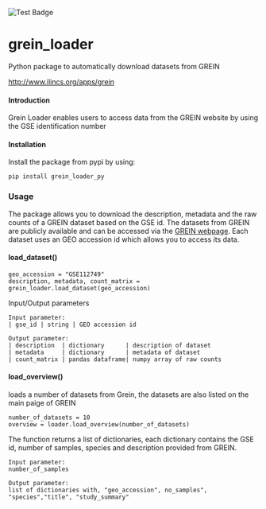 ![Test Badge](https://github.com/grisslab/grein_loader/actions/workflows/test.yaml/badge.svg)

# grein_loader

Python package to automatically download datasets from GREIN

http://www.ilincs.org/apps/grein

#### Introduction
Grein Loader enables users to access data from the GREIN website by using the GSE identification number

#### Installation

Install the package from pypi by using: 
```
pip install grein_loader_py
```


### Usage

The package allows you to download the description, metadata and the raw counts of a GREIN dataset based on the GSE id. 
The datasets from GREIN are publicly available and can be accessed via the [GREIN webpage](http://www.ilincs.org/apps/grein/?gse=). 
Each dataset uses an GEO accession id which allows you to access its data.

#### load_dataset()
```
geo_accession = "GSE112749"
description, metadata, count_matrix = grein_loader.load_dataset(geo_accession)
```

Input/Output parameters
```
Input parameter:
| gse_id | string | GEO accession id

Output parameter: 
| description  | dictionary      | description of dataset
| metadata     | dictionary      | metadata of dataset
| count_matrix | pandas dataframe| numpy array of raw counts
```

#### load_overview()
loads a number of datasets from Grein, the datasets are also listed on the main paige of GREIN
```
number_of_datasets = 10
overview = loader.load_overview(number_of_datasets)
```

The function returns a list of dictionaries, each dictionary contains the GSE id, number of samples, species and description 
provided from GREIN. 

```
Input parameter:
number_of_samples

Output parameter: 
list of dictionaries with, "geo_accession", no_samples", "species","title", "study_summary"
```